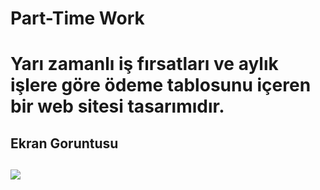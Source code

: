 
<h1> Part-Time Work <h1>

Yarı zamanlı iş fırsatları ve aylık işlere göre ödeme tablosunu içeren bir web sitesi tasarımıdır.

<h2> Ekran Goruntusu <h2>

![](/Ekran-kaydı.gif)

